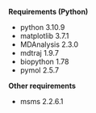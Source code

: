 **Requirements (Python)**

* python 3.10.9
* matplotlib 3.7.1
* MDAnalysis 2.3.0
* mdtraj 1.9.7
* biopython 1.78
* pymol 2.5.7

**Other requirements**

* msms 2.2.6.1  

